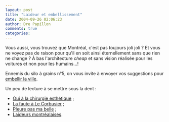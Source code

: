 ```yaml
---
layout: post
title: "Laideur et embellissement"
date: 2004-09-26 02:06:23
author: Dre Papillon
comments: true
categories: 
---
```



Vous aussi, vous trouvez que Montréal, c'est pas toujours joli joli ?  Et vous ne voyez pas de raison pour qu'il en soit ainsi éternellement sans que rien ne change ?  À bas l'architecture *cheap* et sans vision réalisée pour les voitures et non pour les humains...!

Ennemis du silo à grains n°5, on vous invite à envoyer vos suggestions pour [embellir la ville](http://www.cyberpresse.ca/actuel/dossiers_a/092004/1,4230,0,092004,800300.shtml).

Un peu de lecture à se mettre sous la dent :

- [Oui à la chirurgie esthétique](http://www.cyberpresse.ca/actuel/article/1,4230,0,092004,800301.shtml) ;
- [La faute à Le Corbusier](http://www.cyberpresse.ca/actuel/article/1,4230,0,092004,800302.shtml) ;
- [Pleure pas ma belle](http://www.cyberpresse.ca/actuel/article/1,4230,0,092004,800304.shtml) ;
- [Laideurs montréalaises](http://www.cyberpresse.ca/actuel/article/1,4230,0,092004,800303.shtml).